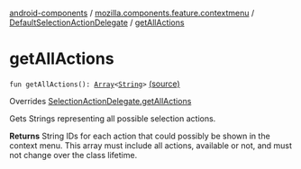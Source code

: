 [android-components](../../index.md) / [mozilla.components.feature.contextmenu](../index.md) / [DefaultSelectionActionDelegate](index.md) / [getAllActions](./get-all-actions.md)

# getAllActions

`fun getAllActions(): `[`Array`](https://kotlinlang.org/api/latest/jvm/stdlib/kotlin/-array/index.html)`<`[`String`](https://kotlinlang.org/api/latest/jvm/stdlib/kotlin/-string/index.html)`>` [(source)](https://github.com/mozilla-mobile/android-components/blob/master/components/feature/contextmenu/src/main/java/mozilla/components/feature/contextmenu/DefaultSelectionActionDelegate.kt#L36)

Overrides [SelectionActionDelegate.getAllActions](../../mozilla.components.concept.engine.selection/-selection-action-delegate/get-all-actions.md)

Gets Strings representing all possible selection actions.

**Returns**
String IDs for each action that could possibly be shown in the context menu. This
array must include all actions, available or not, and must not change over the class lifetime.

